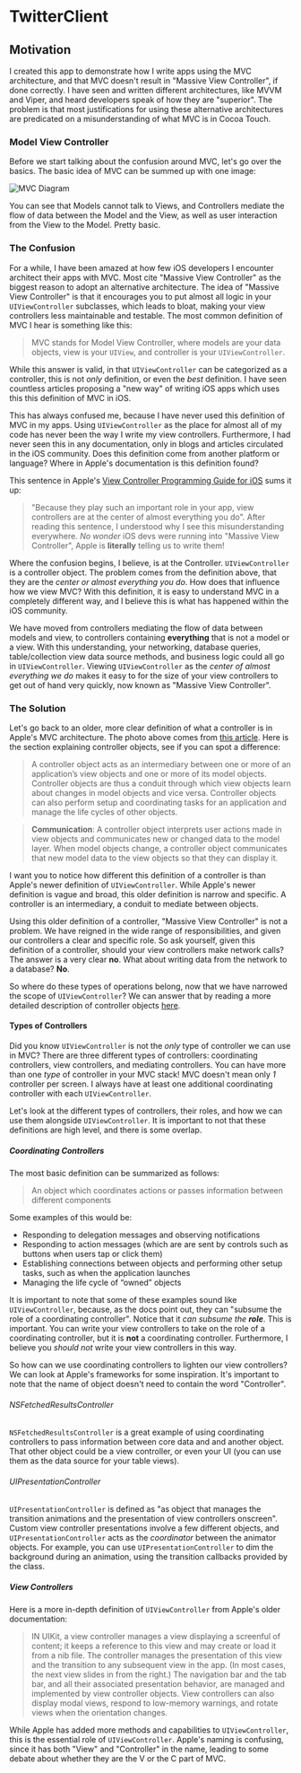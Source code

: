 # TwitterClient

## Motivation
I created this app to demonstrate how I write apps using the MVC architecture, and that MVC doesn't result in "Massive View Controller", if done correctly. I have seen and written different architectures, like MVVM and Viper, and heard developers speak of how they are "superior". The problem is that most justifications for using these alternative architectures are predicated on a misunderstanding of what MVC is in Cocoa Touch.

### Model View Controller
Before we start talking about the confusion around MVC, let's go over the basics. The basic idea of MVC can be summed up with one image:

![MVC Diagram](https://developer.apple.com/library/archive/documentation/General/Conceptual/DevPedia-CocoaCore/Art/model_view_controller_2x.png)

You can see that Models cannot talk to Views, and Controllers mediate the flow of data between the Model and the View, as well as user interaction from the View to the Model. Pretty basic. 

### The Confusion
For a while, I have been amazed at how few iOS developers I encounter architect their apps with MVC. Most cite "Massive View Controller" as the biggest reason to adopt an alternative architecture. The idea of "Massive View Controller" is that it encourages you to put almost all logic in your `UIViewController` subclasses, which leads to bloat, making your view controllers less maintainable and testable. The most common definition of MVC I hear is something like this:

> MVC stands for Model View Controller, where models are your data objects, view is your `UIView`, and controller is your `UIViewController`.
 
While this answer is valid, in that `UIViewController` can be categorized as a controller, this is not *only* definition, or even the *best* definition. I have seen countless articles proposing a "new way" of writing iOS apps which uses this this definition of MVC in iOS.

This has always confused me, because I have never used this definition of MVC in my apps. Using `UIViewController` as the place for almost all of my code has never been the way I write my view controllers. Furthermore, I had never seen this in any documentation, only in blogs and articles circulated in the iOS community. Does this definition come from another platform or language? Where in Apple's documentation is this definition found?

This sentence in Apple's [View Controller Programming Guide for iOS](https://developer.apple.com/library/archive/featuredarticles/ViewControllerPGforiPhoneOS/) sums it up: 
> "Because they play such an important role in your app, view controllers are at the center of almost everything you do". 
After reading this sentence, I understood why I see this misunderstanding everywhere. *No wonder* iOS devs were running into "Massive View Controller", Apple is **literally** telling us to write them! 

Where the confusion begins, I believe, is at the Controller. `UIViewController` is a controller object. The problem comes from the definition above, that they are the *center or almost everything you do*. How does that influence how we view MVC?
With this definition, it is easy to understand MVC in a completely different way, and I believe this is what has happened within the iOS community.

We have moved from controllers mediating the flow of data between models and view, to controllers containing **everything** that is not a model or a view. With this understanding, your networking, database queries, table/collection view data source methods, and business logic could all go in `UIViewController`. Viewing `UIViewController` as the *center of almost everything we do* makes it easy to for the size of your view controllers to get out of hand very quickly, now known as "Massive View Controller".

### The Solution
Let's go back to an older, more clear definition of what a controller is in Apple's MVC architecture. The photo above comes from [this article](https://developer.apple.com/library/archive/documentation/General/Conceptual/DevPedia-CocoaCore/MVC.html). Here is the section explaining controller objects, see if you can spot a difference:

> A controller object acts as an intermediary between one or more of an application’s view objects and one or more of its model objects. Controller objects are thus a conduit through which view objects learn about changes in model objects and vice versa. Controller objects can also perform setup and coordinating tasks for an application and manage the life cycles of other objects.

> **Communication**:  A controller object interprets user actions made in view objects and communicates new or changed data to the model layer. When model objects change, a controller object communicates that new model data to the view objects so that they can display it.

I want you to notice how different this definition of a controller is than Apple's newer definition of `UIViewController`. While Apple's newer definition is vague and broad, this older definition is narrow and specific. A controller is an intermediary, a conduit to mediate between objects.

Using this older definition of a controller, "Massive View Controller" is not a problem. We have reigned in the wide range of responsibilities, and given our controllers a clear and specific role. So ask yourself, given this definition of a controller, should your view controllers make network calls? The answer is a very clear **no**. What about writing data from the network to a database? **No**.

So where do these types of operations belong, now that we have narrowed the scope of `UIViewController`? We can answer that by reading a more detailed description of controller objects [here](https://developer.apple.com/library/archive/documentation/General/Conceptual/DevPedia-CocoaCore/ControllerObject.html#//apple_ref/doc/uid/TP40008195-CH11-SW1).

#### Types of Controllers
Did you know `UIViewController` is not the *only* type of controller we can use in MVC? There are three different types of controllers: coordinating controllers, view controllers, and  mediating controllers. You can have more than one *type* of controller in your MVC stack! MVC doesn't mean only *1* controller per screen. I always have at least one additional coordinating controller with each `UIViewController`. 

Let's look at the different types of controllers, their roles, and how we can use them alongside `UIViewController`. It is important to not that these definitions are high level, and there is some overlap.

##### Coordinating Controllers
The most basic definition can be summarized as follows:

> An object which coordinates actions or passes information between different components

Some examples of this would be:

* Responding to delegation messages and observing notifications
* Responding to action messages (which are are sent by controls such as buttons when users tap or click them)
* Establishing connections between objects and performing other setup tasks, such as when the application launches
* Managing the life cycle of “owned” objects

It is important to note that some of these examples sound like `UIViewController`, because, as the docs point out, they can "subsume the role of a coordinating controller". Notice that it *can subsume the **role***. This is important. You can write your view controllers to take on the role of a coordinating controller, but it is **not** a coordinating controller. Furthermore, I believe you *should not* write your view controllers in this way.

So how can we use coordinating controllers to lighten our view controllers? We can look at Apple's frameworks for some inspiration. It's important to note that the name of object doesn't need to contain the word "Controller".

###### NSFetchedResultsController
`NSFetchedResultsController` is a great example of using coordinating controllers to pass information between core data and and another object. That other object could be a view controller, or even your UI (you can use them as the data source for your table views).

###### UIPresentationController
`UIPresentationController` is defined as "as object that manages the transition animations and the presentation of view controllers onscreen". Custom view controller presentations involve a few different objects, and `UIPresentationController` acts as the *coordinator* between the animator objects. For example, you can use `UIPresentationController` to dim the background during an animation, using the transition callbacks provided by the class.

##### View Controllers
Here is a more in-depth definition of `UIViewController` from Apple's older documentation:

> IN UIKit, a view controller manages a view displaying a screenful of content; it keeps a reference to this view and may create or load it from a nib file. The controller manages the presentation of this view and the transition to any subsequent view in the app. (In most cases, the next view slides in from the right.) The navigation bar and the tab bar, and all their associated presentation behavior, are managed and implemented by view controller objects. View controllers can also display modal views, respond to low-memory warnings, and rotate views when the orientation changes.

While Apple has added more methods and capabilities to `UIViewController`, this is the essential role of `UIViewController`. Apple's naming is confusing, since it has both "View" and "Controller" in the name, leading to some debate about whether they are the V or the C part of MVC.  